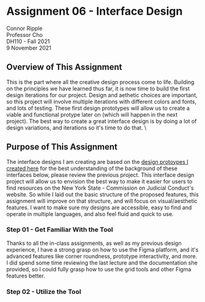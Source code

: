 # Assignment 06 - Interface Design

Connor Ripple <br>
Professor Cho <br>
DH110 - Fall 2021 <br>
9 November 2021 <br>

## Overview of This Assignment

This is the part where all the creative design process come to life. Building on the principles we have learned thus far, it is now time to build the first design iterations for our project. Design and aethetic choices are important, so this project will involve multiple iterations with different colors and fonts, and lots of testing. These first design prototypes will allow us to create a viable and functional protype later on (which will happen in the next project). The best way to create a great interface design is by doing a lot of design variations, and iterations so it's time to do that. \

## Purpose of This Assignment

The interface designs I am creating are based on the [design protoypes I created here](https://github.com/cjripple/DH110-SEM1F/edit/main/assignment05/README.md) for the best understanding of the background of these interfaces below, please review the previous project. This interface design project will allow us to envision the best way to make it easier for users to find resources on the New York State - Commission on Judicial Conduct's website. So while I laid out the basic structure of the proposed features, this assignment will improve on that structure, and will focus on visual/aesthetic features. I want to make sure my designs are accessible, easy to find and operate in multiple languages, and also feel fluid and quick to use. 

### Step 01 - Get Familiar With the Tool

Thanks to all the in-class assignments, as well as my previous design experience, I have a strong grasp on how to use the Figma platform, and it's advanced features like corner roundness, prototype interactivity, and more. I did spend some time reviewing the last lecture and the documentation she provided, so I could fully grasp how to use the grid tools and other Figma features better. 

### Step 02 - Utilize the Tool 






